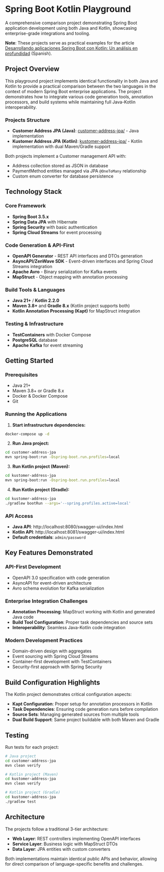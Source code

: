 # Spring Boot Kotlin Playground

A comprehensive comparison project demonstrating Spring Boot application development using both Java and Kotlin, showcasing enterprise-grade integrations and tooling.

**Note**: These projects serve as practical examples for the article [Desarrollando aplicaciones Spring Boot con Kotlin: Un análisis en profundidad](https://adictosaltrabajo.com/2025/11/11/desarrollando-aplicaciones-spring-boot-con-kotlin-un-an%C3%A1lisis-en-profundidad/) (Spanish).

## Project Overview

This playground project implements identical functionality in both Java and Kotlin to provide a practical comparison between the two languages in the context of modern Spring Boot enterprise applications. The project demonstrates how to integrate various code generation tools, annotation processors, and build systems while maintaining full Java-Kotlin interoperability.

### Projects Structure

- **Customer Address JPA (Java)**: [customer-address-jpa/](./customer-address-jpa/) - Java implementation
- **Kustomer Address JPA (Kotlin)**: [kustomer-address-jpa/](./kustomer-address-jpa/) - Kotlin implementation with dual Maven/Gradle support

Both projects implement a Customer management API with:
- Address collection stored as JSON in database
- PaymentMethod entities managed via JPA `@OneToMany` relationship
- Custom enum converter for database persistence

## Technology Stack

### Core Framework
- **Spring Boot 3.5.x**
- **Spring Data JPA** with Hibernate
- **Spring Security** with basic authentication
- **Spring Cloud Streams** for event processing

### Code Generation & API-First
- **OpenAPI Generator** - REST API interfaces and DTOs generation
- **AsyncAPI/ZenWave SDK** - Event-driven interfaces and Spring Cloud Streams integration
- **Apache Avro** - Binary serialization for Kafka events
- **MapStruct** - Object mapping with annotation processing

### Build Tools & Languages
- **Java 21+** / **Kotlin 2.2.0**
- **Maven 3.8+** and **Gradle 8.x** (Kotlin project supports both)
- **Kotlin Annotation Processing (Kapt)** for MapStruct integration

### Testing & Infrastructure
- **TestContainers** with Docker Compose
- **PostgreSQL** database
- **Apache Kafka** for event streaming

## Getting Started

### Prerequisites

- Java 21+
- Maven 3.8+ or Gradle 8.x
- Docker & Docker Compose
- Git

### Running the Applications

1. **Start infrastructure dependencies:**
```bash
docker-compose up -d
```

2. **Run Java project:**
```bash
cd customer-address-jpa
mvn spring-boot:run -Dspring-boot.run.profiles=local
```

3. **Run Kotlin project (Maven):**
```bash
cd kustomer-address-jpa
mvn spring-boot:run -Dspring-boot.run.profiles=local
```

4. **Run Kotlin project (Gradle):**
```bash
cd kustomer-address-jpa
./gradlew bootRun --args='--spring.profiles.active=local'
```

### API Access

- **Java API**: http://localhost:8080/swagger-ui/index.html
- **Kotlin API**: http://localhost:8081/swagger-ui/index.html
- **Default credentials**: `admin/password`

## Key Features Demonstrated

### API-First Development
- OpenAPI 3.0 specification with code generation
- AsyncAPI for event-driven architecture
- Avro schema evolution for Kafka serialization

### Enterprise Integration Challenges
- **Annotation Processing**: MapStruct working with Kotlin and generated Java code
- **Build Tool Configuration**: Proper task dependencies and source sets
- **Interoperability**: Seamless Java-Kotlin code integration

### Modern Development Practices
- Domain-driven design with aggregates
- Event sourcing with Spring Cloud Streams
- Container-first development with TestContainers
- Security-first approach with Spring Security

## Build Configuration Highlights

The Kotlin project demonstrates critical configuration aspects:

- **Kapt Configuration**: Proper setup for annotation processors in Kotlin
- **Task Dependencies**: Ensuring code generation runs before compilation
- **Source Sets**: Managing generated sources from multiple tools
- **Dual Build Support**: Same project buildable with both Maven and Gradle

## Testing

Run tests for each project:

```bash
# Java project
cd customer-address-jpa
mvn clean verify

# Kotlin project (Maven)
cd kustomer-address-jpa
mvn clean verify

# Kotlin project (Gradle)
cd kustomer-address-jpa
./gradlew test
```

## Architecture

The projects follow a traditional 3-tier architecture:
- **Web Layer**: REST controllers implementing OpenAPI interfaces
- **Service Layer**: Business logic with MapStruct DTOs
- **Data Layer**: JPA entities with custom converters

Both implementations maintain identical public APIs and behavior, allowing for direct comparison of language-specific benefits and challenges.
